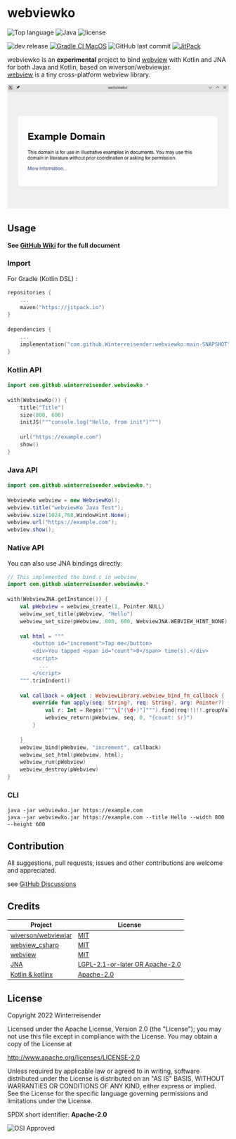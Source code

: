 # webviewko

![Top language](https://img.shields.io/github/languages/top/Winterreisender/webviewko?color=b99bf8&logo=kotlin)
![Java](https://img.shields.io/badge/Java-11,17-orange?logo=java)
![license](https://img.shields.io/github/license/Winterreisender/webviewko)

![dev release](https://img.shields.io/github/v/release/Winterreisender/webviewko?label=dev&include_prereleases)
[![Gradle CI MacOS](https://github.com/Winterreisender/webviewko/actions/workflows/gradle-ci.yml/badge.svg)](https://github.com/Winterreisender/webviewko/actions/workflows/gradle-ci.yml)
![GitHub last commit](https://img.shields.io/github/last-commit/Winterreisender/webviewko)
[![JitPack](https://jitpack.io/v/Winterreisender/webviewko.svg)](https://jitpack.io/#Winterreisender/webviewko)

webviewko is an **experimental** project to bind [webview](https://github.com/webview/webview) with Kotlin and JNA for both Java and Kotlin, based on wiverson/webviewjar.  
[webview](https://github.com/webview/webview) is a tiny cross-platform webview library.

![screenshot](screenshot.jpg)

## Usage

**See [GitHub Wiki](https://github.com/Winterreisender/webviewko/wiki) for the full document**

### Import

For Gradle (Kotlin DSL) :

```kotlin
repositories {
    ...
    maven("https://jitpack.io")
}

dependencies {
    ...
    implementation("com.github.Winterreisender:webviewko:main-SNAPSHOT")
}
```

### Kotlin API

```kotlin
import com.github.winterreisender.webviewko.*

with(WebviewKo()) {
    title("Title")
    size(800, 600)
    initJS("""console.log("Hello, from init")""")

    url("https://example.com")
    show()
}
```

### Java API

```java
import com.github.winterreisender.webviewko.*;

WebviewKo webview = new WebviewKo();
webview.title("webviewKo Java Test");
webview.size(1024,768,WindowHint.None);
webview.url("https://example.com");
webview.show();
```

### Native API

You can also use JNA bindings directly:

```kotlin
// This implemented the bind.c in webview
import com.github.winterreisender.webviewko.*

with(WebviewJNA.getInstance()) {
    val pWebview = webview_create(1, Pointer.NULL)
    webview_set_title(pWebview, "Hello")
    webview_set_size(pWebview, 800, 600, WebviewJNA.WEBVIEW_HINT_NONE)

    val html = """
        <button id="increment">Tap me</button>
        <div>You tapped <span id="count">0</span> time(s).</div>
        <script>
          ...
        </script>
    """.trimIndent()

    val callback = object : WebviewLibrary.webview_bind_fn_callback {
        override fun apply(seq: String?, req: String?, arg: Pointer?) {
            val r: Int = Regex("""\["(\d+)"]""").find(req!!)!!.groupValues[1].toInt() + 1
            webview_return(pWebview, seq, 0, "{count: $r}")
        }

    }
    webview_bind(pWebview, "increment", callback)
    webview_set_html(pWebview, html);
    webview_run(pWebview)
    webview_destroy(pWebview)
}
```

### CLI

```shell
java -jar webviewko.jar https://example.com
java -jar webviewko.jar https://example.com --title Hello --width 800 --height 600
```

## Contribution

All suggestions, pull requests, issues and other contributions are welcome and appreciated.

see [GitHub Discussions](https://github.com/Winterreisender/webviewko/discussions)

## Credits

| Project                                                       | License                                                                                          |
|---------------------------------------------------------------|--------------------------------------------------------------------------------------------------|
| [wiverson/webviewjar](https://github.com/wiverson/webviewjar) | [MIT](https://github.com/wiverson/webviewjar/blob/master/LICENSE)                                |
| [webview_csharp](https://github.com/webview/webview_csharp)   | [MIT](https://github.com/webview/webview_csharp/blob/master/LICENSE)                             |
| [webview](https://github.com/webview/webview)                 | [MIT](https://github.com/webview/webview/blob/master/LICENSE)                                    |
| [JNA](https://github.com/java-native-access/jna)              | [LGPL-2.1-or-later OR Apache-2.0](https://github.com/java-native-access/jna/blob/master/LICENSE) |
| [Kotlin & kotlinx](https://kotlinlang.org/)                   | [Apache-2.0](https://github.com/JetBrains/kotlin/blob/master/LICENSE)                            |

## License

Copyright 2022 Winterreisender

Licensed under the Apache License, Version 2.0 (the "License");
you may not use this file except in compliance with the License.
You may obtain a copy of the License at

http://www.apache.org/licenses/LICENSE-2.0

Unless required by applicable law or agreed to in writing, software
distributed under the License is distributed on an "AS IS" BASIS,
WITHOUT WARRANTIES OR CONDITIONS OF ANY KIND, either express or implied.
See the License for the specific language governing permissions and
limitations under the License.

SPDX short identifier: **Apache-2.0**

![OSI Approved](https://opensource.org/files/OSIApproved_100X125.png)
